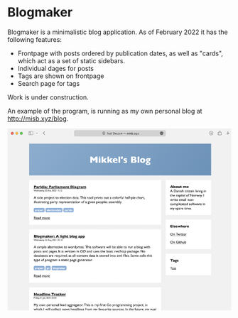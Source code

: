 # Blogmaker

Blogmaker is a minimalistic blog application. As of February 2022 it has the following features:

- Frontpage with posts ordered by publication dates, as well as "cards", which act as a set of static sidebars.
- Individual dages for posts
- Tags are shown on frontpage
- Search page for tags

Work is under construction.

An example of the program, is running as my own personal blog at http://misb.xyz/blog.


![Screenshot](/assets/screenshot.png)
